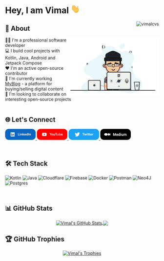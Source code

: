 # Hey, I am Vimal <img src="hi.gif" width="30px" height="30px">
<img align="right" src="https://komarev.com/ghpvc/?username=vimalcvs&label=Views&color=blue&style=plastic" alt="vimalcvs" />

## 💫 About
<img align="right" width="300" src="dev.gif" alt="dev_logo" style="max-width: 100%; height: auto;"/>
👨‍💻 I'm a professional software developer<br>
💻 I build cool projects with Kotlin, Java, Android and Jetpack Compose<br>
❤️ I'm an active open-source contributor<br>
🔭 I'm currently working <a href="https://technovimal.in" target="_blank">MyBlog</a> - a platform for buying/selling digital content<br>
🤝 I'm looking to collaborate on interesting open-source projects</br></br>

## 🌐 Let's Connect
<p float="left">
  <a href="https://linkedin.com/in/technovimal" title="LinkedIn">
    <img src="linkedin.png" width="100" alt="LinkedIn" style="max-width: 100%; height: auto;"/>
  </a>
  <a href="https://www.youtube.com/@MrIndianDev" title="YouTube">
    <img src="youtube.png" width="100" alt="YouTube" style="max-width: 100%; height: auto;"/>
  </a>
  <a href="https://twitter.com/vimalvishwakar6" title="Twitter">
    <img src="twitter.png" width="100" alt="Twitter" style="max-width: 100%; height: auto;"/>
  </a>
  <a href="https://technovimal.medium.com" title="Medium">
    <img src="medium.png" width="100" alt="Medium" style="max-width: 100%; height: auto;"/>
  </a>
</p>
</br>

## 🛠️ Tech Stack
![Kotlin](https://img.shields.io/badge/kotlin-%230095D5.svg?style=for-the-badge&logo=kotlin&logoColor=white)
![Java](https://img.shields.io/badge/java-%23ED8B00.svg?style=for-the-badge&logo=java&logoColor=white) 
![Cloudflare](https://img.shields.io/badge/Cloudflare-F38020?style=for-the-badge&logo=Cloudflare&logoColor=white)
![Firebase](https://img.shields.io/badge/firebase-%23039BE5.svg?style=for-the-badge&logo=firebase)
![Docker](https://img.shields.io/badge/docker-%230db7ed.svg?style=for-the-badge&logo=docker&logoColor=white)
![Postman](https://img.shields.io/badge/Postman-FF6C37?style=for-the-badge&logo=postman&logoColor=white)
![Neo4J](https://img.shields.io/badge/Neo4j-008CC1?style=for-the-badge&logo=neo4j&logoColor=white)
![Postgres](https://img.shields.io/badge/postgres-%23316192.svg?style=for-the-badge&logo=postgresql&logoColor=white)

</br>

## 📊 GitHub Stats
<div align="center">
  <a href="https://github.com/vimalcvs">
    <img align="center" src="https://github-readme-stats.anuraghazra1.vercel.app/api?username=vimalcvs&show_icons=true&include_all_commits=true&theme=radical" alt="Vimal's GitHub Stats" style="max-width: 100%; height: auto;"/>
  </a>
  <a href="https://github.com/vimalcvs">
    <img align="center" src="https://github-readme-stats.vercel.app/api/top-langs/?username=vimalcvs&hide=php&theme=algolia" style="max-width: 100%; height: auto;"/>
  </a>
</div>

## 🏆 GitHub Trophies
<div align="center">
  <a href="https://github.com/vimalcvs">
    <img src="https://github-profile-trophy.vercel.app/?username=vimalcvs&theme=onedark" alt="Vimal's Trophies" style="max-width: 100%; height: auto;"/>
  </a>
</div>
